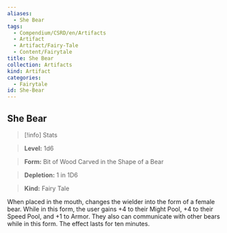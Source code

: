 ```yaml
---
aliases:
  - She Bear
tags:
  - Compendium/CSRD/en/Artifacts
  - Artifact
  - Artifact/Fairy-Tale
  - Content/Fairytale
title: She Bear
collection: Artifacts
kind: Artifact
categories:
  - Fairytale
id: She-Bear
---
```

## She Bear    
>[!info] Stats    
> **Level:** 1d6    
> **Form:** Bit of Wood Carved in the Shape of a Bear    
> **Depletion:** 1 in 1D6    
> **Kind:** Fairy Tale  
    
When placed in the mouth, changes the wielder into the form of a female bear. While in this form, the user gains +4 to their Might Pool, +4 to their Speed Pool, and +1 to Armor. They also can communicate with other bears while in this form. The effect lasts for ten minutes.
